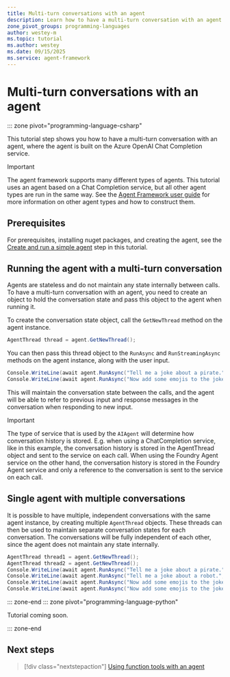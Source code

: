 ```yaml
---
title: Multi-turn conversations with an agent
description: Learn how to have a multi-turn conversation with an agent
zone_pivot_groups: programming-languages
author: westey-m
ms.topic: tutorial
ms.author: westey
ms.date: 09/15/2025
ms.service: agent-framework
---
```


# Multi-turn conversations with an agent

::: zone pivot="programming-language-csharp"

This tutorial step shows you how to have a multi-turn conversation with an agent, where the agent is built on the Azure OpenAI Chat Completion service.

> [!IMPORTANT]
> The agent framework supports many different types of agents. This tutorial uses an agent based on a Chat Completion service, but all other agent types are run in the same way. See the [Agent Framework user guide](../user-guide/index.md) for more information on other agent types and how to construct them.

## Prerequisites

For prerequisites, installing nuget packages, and creating the agent, see the [Create and run a simple agent](./run-agent.md) step in this tutorial.

## Running the agent with a multi-turn conversation

Agents are stateless and do not maintain any state internally between calls.
To have a multi-turn conversation with an agent, you need to create an object to hold the conversation state and pass this object to the agent when running it.

To create the conversation state object, call the `GetNewThread` method on the agent instance.

```csharp
AgentThread thread = agent.GetNewThread();
```

You can then pass this thread object to the `RunAsync` and `RunStreamingAsync` methods on the agent instance, along with the user input.

```csharp
Console.WriteLine(await agent.RunAsync("Tell me a joke about a pirate.", thread));
Console.WriteLine(await agent.RunAsync("Now add some emojis to the joke and tell it in the voice of a pirate's parrot.", thread));
```

This will maintain the conversation state between the calls, and the agent will be able to refer to previous input and response messages in the conversation when responding to new input.

> [!IMPORTANT]
> The type of service that is used by the `AIAgent` will determine how conversation history is stored. E.g. when using a ChatCompletion service, like in this example, the conversation history is stored in the AgentThread object and sent to the service on each call. When using the Foundry Agent service on the other hand, the conversation history is stored in the Foundry Agent service and only a reference to the conversation is sent to the service on each call.

## Single agent with multiple conversations

It is possible to have multiple, independent conversations with the same agent instance, by creating multiple `AgentThread` objects.
These threads can then be used to maintain separate conversation states for each conversation.
The conversations will be fully independent of each other, since the agent does not maintain any state internally.

```csharp
AgentThread thread1 = agent.GetNewThread();
AgentThread thread2 = agent.GetNewThread();
Console.WriteLine(await agent.RunAsync("Tell me a joke about a pirate.", thread1));
Console.WriteLine(await agent.RunAsync("Tell me a joke about a robot.", thread2));
Console.WriteLine(await agent.RunAsync("Now add some emojis to the joke and tell it in the voice of a pirate's parrot.", thread1));
Console.WriteLine(await agent.RunAsync("Now add some emojis to the joke and tell it in the voice of a robot.", thread2));
```

::: zone-end
::: zone pivot="programming-language-python"

Tutorial coming soon.

::: zone-end

## Next steps

> [!div class="nextstepaction"]
> [Using function tools with an agent](./function-tools.md)